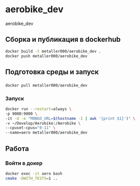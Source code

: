 # aerobike_dev
aerobike_dev

## Cборка и публикация в dockerhub
```bash
docker build -t metaller000/aerobike_dev .
docker push metaller000/aerobike_dev
```

## Подготовка среды и запуск
###
```bash
docker pull metaller000/aerobike_dev
```
### Запуск
```bash
docker run --restart=always \
-p 9000:9000 \
-it -d -e "MONGO_URL=$(hostname -I | awk '{print $1}')" \
-v ~/Develop/Aerobike:/Aerobike \
--cpuset-cpus="0-11" \
--name=aero metaller000/aerobike_dev
```

## Работа
### Войти в докер
```bash
docker exec -it aero bash
cmake -DWITH_TESTS=1 ..
```


